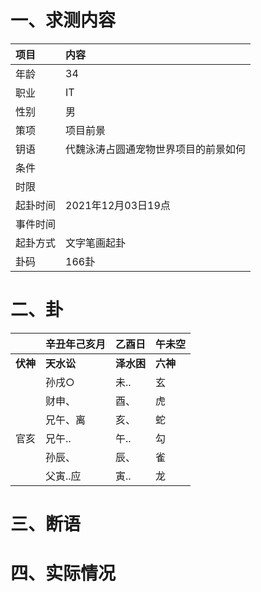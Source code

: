 # 一、求测内容
|项目|内容|
|:-|:-|
|年龄|34|
|职业|IT|
|性别|男|
|策项|项目前景|
|钥语|代魏泳涛占圆通宠物世界项目的前景如何|
|条件||
|时限||
|起卦时间|2021年12月03日19点|
|事件时间||
|起卦方式|文字笔画起卦|
|卦码|166卦|

# 二、卦
||辛丑年己亥月|乙酉日|午未空|
|:-|:-|:-|:-|
|**伏神**|**天水讼**|**泽水困**|**六神**|
||孙戌○|未..|玄|
||财申、|酉、|虎|
||兄午、离|亥、|蛇|
|官亥|兄午..|午..|勾|
||孙辰、|辰、|雀|
||父寅..应|寅..|龙|


# 三、断语

# 四、实际情况